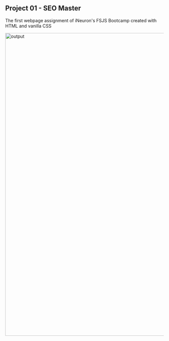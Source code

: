 ## Project 01 - SEO Master
The first webpage assignment of iNeuron's FSJS Bootcamp created with HTML and vanilla CSS

<img width="959" alt="output" src="https://user-images.githubusercontent.com/112497134/208497768-befeb97a-07df-422a-b466-3bfa7e0402ce.png">
